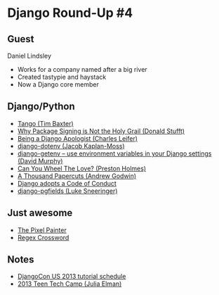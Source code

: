 # Django Round-Up #4

## Guest

Daniel Lindsley

- Works for a company named after a big river
- Created tastypie and haystack
- Now a Django core member

## Django/Python

* [Tango (Tim Baxter)](http://tbaxter.github.io/Tango/)
* [Why Package Signing is Not the Holy Grail (Donald Stufft)](https://caremad.io/blog/packaging-signing-not-holy-grail/)
* [Being a Django Apologist (Charles Leifer)](http://charlesleifer.com/blog/becoming-a-django-apologist/)
* [django-dotenv (Jacob Kaplan-Moss)](https://github.com/jacobian/django-dotenv)
* [django-getenv – use environment variables in your Django settings (David Murphy)](http://blog.schwuk.com/2013/07/24/django-getenv-v1-0/)
* [Can You Wheel The Love? (Preston Holmes)](http://www.ptone.com/dablog/2013/07/can-you-wheel-the-love/)
* [A Thousand Papercuts (Andrew Godwin)](http://www.aeracode.org/2013/7/25/thousand-papercuts/)
* [Django adopts a Code of Conduct](https://www.djangoproject.com/weblog/2013/jul/31/django-adopts-code-of-conduct/)
* [django-pgfields (Luke Sneeringer)](https://github.com/lukesneeringer/django-pgfields)

## Just awesome
* [The Pixel Painter](http://www.thisiscolossal.com/2013/07/the-pixel-painter-a-97-year-old-man-who-paints-using-microsoft-paint-from-windows-95/)
* [Regex Crossword](http://regexcrossword.com/)

## Notes
* [DjangoCon US 2013 tutorial schedule](http://www.djangocon.us/content/tutorials/)
* [2013 Teen Tech Camp (Julia Elman)](http://juliaelman.com/blog/2013/07/31/durham-teen-tech-camp-press-release/)